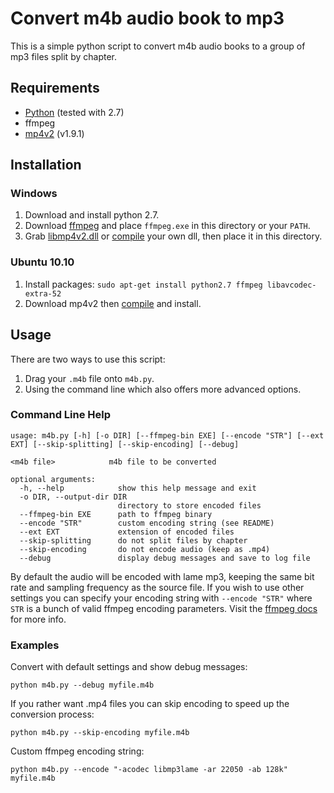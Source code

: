 # Convert m4b audio book to mp3

This is a simple python script to convert m4b audio books to a group of mp3
files split by chapter.


## Requirements

* [Python](http://www.python.org/download/) (tested with 2.7)
* ffmpeg
* [mp4v2](http://code.google.com/p/mp4v2/downloads/detail?name=mp4v2-1.9.1.tar.bz2&can=2&q=) (v1.9.1)


## Installation

### Windows

1. Download and install python 2.7.
2. Download [ffmpeg](http://ffmpeg.arrozcru.org/autobuilds/) and place `ffmpeg.exe` in this directory or your `PATH`.
3. Grab [libmp4v2.dll](http://www.mediafire.com/file/yxnx4n7o6r5938h/libmp4v2.zip) or [compile](http://code.google.com/p/mp4v2/wiki/BuildSource) your
own dll, then place it in this directory.

### Ubuntu 10.10

1. Install packages: `sudo apt-get install python2.7 ffmpeg libavcodec-extra-52`
2. Download mp4v2 then [compile](http://code.google.com/p/mp4v2/wiki/BuildSource) and install.

## Usage

There are two ways to use this script:

1. Drag your `.m4b` file onto `m4b.py`.
2. Using the command line which also offers more advanced options.


### Command Line Help

    usage: m4b.py [-h] [-o DIR] [--ffmpeg-bin EXE] [--encode "STR"] [--ext EXT] [--skip-splitting] [--skip-encoding] [--debug]

    <m4b file>            m4b file to be converted

    optional arguments:
      -h, --help            show this help message and exit
      -o DIR, --output-dir DIR
                            directory to store encoded files
      --ffmpeg-bin EXE      path to ffmpeg binary
      --encode "STR"        custom encoding string (see README)
      --ext EXT             extension of encoded files
      --skip-splitting      do not split files by chapter
      --skip-encoding       do not encode audio (keep as .mp4)
      --debug               display debug messages and save to log file

By default the audio will be encoded with lame mp3, keeping the same bit rate and sampling frequency as the source file.
If you wish to use other settings you can specify your encoding string with `--encode "STR"` where `STR` is a bunch of
valid ffmpeg encoding parameters. Visit the [ffmpeg docs](http://www.ffmpeg.org/ffmpeg-doc.html) for more info.


### Examples

Convert with default settings and show debug messages:

    python m4b.py --debug myfile.m4b

If you rather want .mp4 files you can skip encoding to speed up the conversion process:

    python m4b.py --skip-encoding myfile.m4b

Custom ffmpeg encoding string:

    python m4b.py --encode "-acodec libmp3lame -ar 22050 -ab 128k" myfile.m4b

